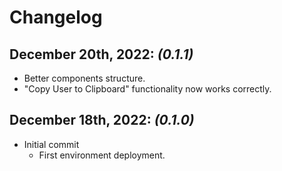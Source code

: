 # Changelog

## December 20th, 2022: *(0.1.1)*
- Better components structure.
- "Copy User to Clipboard" functionality now works correctly.

## December 18th, 2022: *(0.1.0)*
- Initial commit
    - First environment deployment.